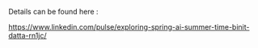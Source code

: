 Details can be found here :

https://www.linkedin.com/pulse/exploring-spring-ai-summer-time-binit-datta-rn1jc/
